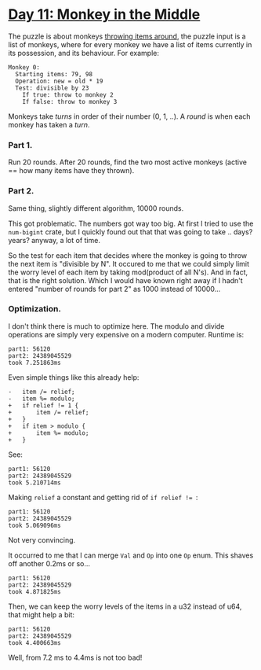 # [Day 11: Monkey in the Middle](https://adventofcode.com/2022/day/11)

The puzzle is about monkeys [throwing items around](https://en.wikipedia.org/wiki/Keep_away),
the puzzle input is a list of monkeys, where for every monkey we have a list of
items currently in its possession, and its behaviour. For example:

```
Monkey 0:
  Starting items: 79, 98
  Operation: new = old * 19
  Test: divisible by 23
    If true: throw to monkey 2
    If false: throw to monkey 3
```

Monkeys take _turns_ in order of their number (0, 1, ..). A _round_ is when each monkey
has taken a _turn_.

### Part 1.

Run 20 rounds. After 20 rounds, find the two most active monkeys (active ==
how many items have they thrown).

### Part 2.

Same thing, slightly different algorithm, 10000 rounds.

This got problematic. The numbers got way too big. At first I tried to use the
`num-bigint` crate, but I quickly found out that that was going to take ..
days? years? anyway, a lot of time.

So the test for each item that decides where the monkey is going to
throw the next item is "divisible by N". It occured to me that we could
simply limit the worry level of each item by taking mod(product of all N's).
And in fact, that is the right solution. Which I would have known right
away if I hadn't entered "number of rounds for part 2" as 1000 instead of 10000...

### Optimization.

I don't think there is much to optimize here. The modulo and divide operations
are simply very expensive on  a modern computer. Runtime is:

```
part1: 56120
part2: 24389045529
took 7.251863ms
```

Even simple things like this already help:

```
-   item /= relief;
-   item %= modulo;
+   if relief != 1 {
+       item /= relief;
+   }
+   if item > modulo {
+       item %= modulo;
+   }
```

See:

```
part1: 56120
part2: 24389045529
took 5.210714ms
```

Making `relief` a constant and getting rid of `if relief != `:

```
part1: 56120
part2: 24389045529
took 5.069096ms
```

Not very convincing.

It occurred to me that I can merge `Val` and `Op` into one `Op` enum. This shaves
off another 0.2ms or so...

```
part1: 56120
part2: 24389045529
took 4.871825ms
```

Then, we can keep the worry levels of the items in a u32 instead of u64,
that might help a bit:

```
part1: 56120
part2: 24389045529
took 4.400663ms
```

Well, from 7.2 ms to 4.4ms is not too bad!
